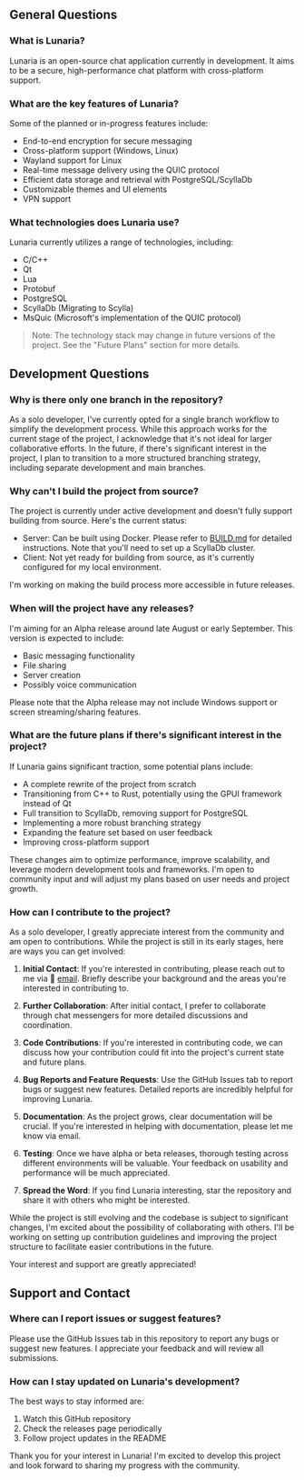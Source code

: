 ## General Questions

### What is Lunaria?
Lunaria is an open-source chat application currently in development. It aims to be a secure, high-performance chat platform with cross-platform support.

### What are the key features of Lunaria?
Some of the planned or in-progress features include:
- End-to-end encryption for secure messaging
- Cross-platform support (Windows, Linux)
- Wayland support for Linux
- Real-time message delivery using the QUIC protocol
- Efficient data storage and retrieval with PostgreSQL/ScyllaDb
- Customizable themes and UI elements
- VPN support

### What technologies does Lunaria use?
Lunaria currently utilizes a range of technologies, including:
- C/C++
- Qt
- Lua
- Protobuf
- PostgreSQL
- ScyllaDb (Migrating to Scylla)
- MsQuic (Microsoft's implementation of the QUIC protocol)

> Note: The technology stack may change in future versions of the project. See the "Future Plans" section for more details.

## Development Questions

### Why is there only one branch in the repository?
As a solo developer, I've currently opted for a single branch workflow to simplify the development process. While this approach works for the current stage of the project, I acknowledge that it's not ideal for larger collaborative efforts. In the future, if there's significant interest in the project, I plan to transition to a more structured branching strategy, including separate development and main branches.

### Why can't I build the project from source?
The project is currently under active development and doesn't fully support building from source. Here's the current status:
- Server: Can be built using Docker. Please refer to [BUILD.md](../BUILD.md) for detailed instructions. Note that you'll need to set up a ScyllaDb cluster.
- Client: Not yet ready for building from source, as it's currently configured for my local environment.

I'm working on making the build process more accessible in future releases.

### When will the project have any releases?
I'm aiming for an Alpha release around late August or early September. This version is expected to include:
- Basic messaging functionality
- File sharing
- Server creation
- Possibly voice communication

Please note that the Alpha release may not include Windows support or screen streaming/sharing features.

### What are the future plans if there's significant interest in the project?
If Lunaria gains significant traction, some potential plans include:
- A complete rewrite of the project from scratch
- Transitioning from C++ to Rust, potentially using the GPUI framework instead of Qt
- Full transition to ScyllaDb, removing support for PostgreSQL
- Implementing a more robust branching strategy
- Expanding the feature set based on user feedback
- Improving cross-platform support

These changes aim to optimize performance, improve scalability, and leverage modern development tools and frameworks. I'm open to community input and will adjust my plans based on user needs and project growth.

### How can I contribute to the project?
As a solo developer, I greatly appreciate interest from the community and am open to contributions. While the project is still in its early stages, here are ways you can get involved:

1. **Initial Contact**: If you're interested in contributing, please reach out to me via 📧 [email](mailto:akzestia@gmail.com). Briefly describe your background and the areas you're interested in contributing to.

2. **Further Collaboration**: After initial contact, I prefer to collaborate through chat messengers for more detailed discussions and coordination.

3. **Code Contributions**: If you're interested in contributing code, we can discuss how your contribution could fit into the project's current state and future plans.

4. **Bug Reports and Feature Requests**: Use the GitHub Issues tab to report bugs or suggest new features. Detailed reports are incredibly helpful for improving Lunaria.

5. **Documentation**: As the project grows, clear documentation will be crucial. If you're interested in helping with documentation, please let me know via email.

6. **Testing**: Once we have alpha or beta releases, thorough testing across different environments will be valuable. Your feedback on usability and performance will be much appreciated.

7. **Spread the Word**: If you find Lunaria interesting, star the repository and share it with others who might be interested.

While the project is still evolving and the codebase is subject to significant changes, I'm excited about the possibility of collaborating with others. I'll be working on setting up contribution guidelines and improving the project structure to facilitate easier contributions in the future.

Your interest and support are greatly appreciated!
## Support and Contact

### Where can I report issues or suggest features?
 Please use the GitHub Issues tab in this repository to report any bugs or suggest new features. I appreciate your feedback and will review all submissions.

### How can I stay updated on Lunaria's development?
The best ways to stay informed are:
1. Watch this GitHub repository
2. Check the releases page periodically
3. Follow project updates in the README

Thank you for your interest in Lunaria! I'm excited to develop this project and look forward to sharing my progress with the community.
